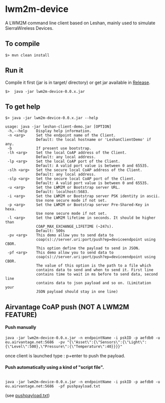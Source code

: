 # lwm2m-device
A LWM2M command line client based on Leshan, mainly used to simulate SierraWireless Devices.

## To compile
```
$> mvn clean install
```

## Run it
Compile it first (jar is in target/ directory) or get jar available in [Release](https://github.com/sbernard31/lwm2m-device/releases).
 
```
$>  java -jar lwm2m-device-0.0.x.jar
```

## To get help 
```
$> java -jar lwm2m-device-0.0.x.jar --help

usage: java -jar leshan-client-demo.jar [OPTION]
 -h,--help    Display help information.
 -n <arg>     Set the endpoint name of the Client.
              Default: the local hostname or 'LeshanClientDemo' if any.
 -b           If present use bootstrap.
 -lh <arg>    Set the local CoAP address of the Client.
              Default: any local address.
 -lp <arg>    Set the local CoAP port of the Client.
              Default: A valid port value is between 0 and 65535.
 -slh <arg>   Set the secure local CoAP address of the Client.
              Default: any local address.
 -slp <arg>   Set the secure local CoAP port of the Client.
              Default: A valid port value is between 0 and 65535.
 -u <arg>     Set the LWM2M or Bootstrap server URL.
              Default: localhost:5683.
 -i <arg>     Set the LWM2M or Bootstrap server PSK identity in ascii.
              Use none secure mode if not set.
 -p <arg>     Set the LWM2M or Bootstrap server Pre-Shared-Key in hexa.
              Use none secure mode if not set.
 -l <arg>     Set the LWM2M lifetime in seconds. It should be higher than
              COAP_MAX_EXCHANGE_LIFETIME (~247s).
              Default: 500s
 -pv <arg>    This demo allow you to send data to
              coap(s)://server.uri:port/push?ep=deviceendpoint using CBOR.
              This option define the payload to send in JSON.
 -pf <arg>    This demo allow you to send data to
              coap(s)://server.uri:port/push?ep=deviceendpoint using CBOR.
              The value of this option is the path to a file which
              contains data to send and when to send it. First line
              contains time to wait in ms before to send data, second line
              contains data to json payload and so on. (Limitation your
              JSON payload should stay in one line)
```

## Airvantage CoAP push (NOT A LWM2M FEATURE)
#### Push manually

```
java -jar lwm2m-device-0.0.x.jar -n endpointName -i pskID -p aefdb0 -u eu.airvantage.net:5686  -pv "{\"Asset\":{\"Sensors\":{\"Light\":{\"Level\":500},\"Pressure\":{\"Temperature\":40}}}}"
```

once client is launched type : p+enter to push the payload.

#### Push automatically using a kind of "script file".

```

java -jar lwm2m-device-0.0.x.jar -n endpointName -i pskID -p aefdb0 -u eu.airvantage.net:5686  -pf pushpayload.txt

```

(see [pushpayload.txt](https://github.com/sbernard31/lwm2m-device/blob/master/pushpayload_example.txt)) 
